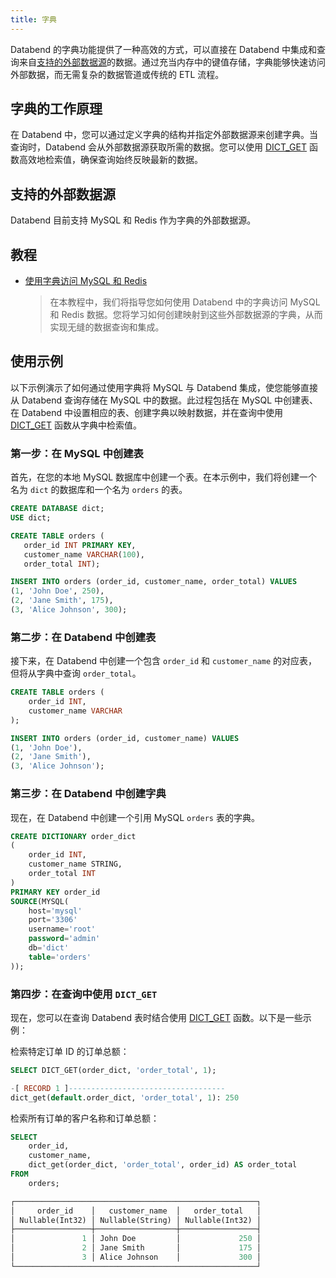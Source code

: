 ```yaml
---
title: 字典
---
```


Databend 的字典功能提供了一种高效的方式，可以直接在 Databend 中集成和查询来自[支持的外部数据源](#supported-external-sources)的数据。通过充当内存中的键值存储，字典能够快速访问外部数据，而无需复杂的数据管道或传统的 ETL 流程。

## 字典的工作原理

在 Databend 中，您可以通过定义字典的结构并指定外部数据源来创建字典。当查询时，Databend 会从外部数据源获取所需的数据。您可以使用 [DICT_GET](/sql/sql-functions/dictionary-functions/dict-get) 函数高效地检索值，确保查询始终反映最新的数据。

## 支持的外部数据源

Databend 目前支持 MySQL 和 Redis 作为字典的外部数据源。

## 教程

- [使用字典访问 MySQL 和 Redis](/tutorials/integrate/access-mysql-and-redis)

    > 在本教程中，我们将指导您如何使用 Databend 中的字典访问 MySQL 和 Redis 数据。您将学习如何创建映射到这些外部数据源的字典，从而实现无缝的数据查询和集成。

## 使用示例

以下示例演示了如何通过使用字典将 MySQL 与 Databend 集成，使您能够直接从 Databend 查询存储在 MySQL 中的数据。此过程包括在 MySQL 中创建表、在 Databend 中设置相应的表、创建字典以映射数据，并在查询中使用 [DICT_GET](/sql/sql-functions/dictionary-functions/dict-get) 函数从字典中检索值。

### 第一步：在 MySQL 中创建表

首先，在您的本地 MySQL 数据库中创建一个表。在本示例中，我们将创建一个名为 `dict` 的数据库和一个名为 `orders` 的表。

```sql
CREATE DATABASE dict;
USE dict;

CREATE TABLE orders (
   order_id INT PRIMARY KEY,
   customer_name VARCHAR(100),
   order_total INT);

INSERT INTO orders (order_id, customer_name, order_total) VALUES
(1, 'John Doe', 250),    
(2, 'Jane Smith', 175),  
(3, 'Alice Johnson', 300);
```

### 第二步：在 Databend 中创建表

接下来，在 Databend 中创建一个包含 `order_id` 和 `customer_name` 的对应表，但将从字典中查询 `order_total`。

```sql
CREATE TABLE orders (
    order_id INT,
    customer_name VARCHAR
);

INSERT INTO orders (order_id, customer_name) VALUES
(1, 'John Doe'),
(2, 'Jane Smith'),
(3, 'Alice Johnson');
```

### 第三步：在 Databend 中创建字典

现在，在 Databend 中创建一个引用 MySQL `orders` 表的字典。

```sql
CREATE DICTIONARY order_dict
(
    order_id INT,
    customer_name STRING,
    order_total INT
)
PRIMARY KEY order_id
SOURCE(MYSQL(
    host='mysql'
    port='3306'
    username='root'
    password='admin'
    db='dict'
    table='orders'
));
```

### 第四步：在查询中使用 `DICT_GET`

现在，您可以在查询 Databend 表时结合使用 [DICT_GET](/sql/sql-functions/dictionary-functions/dict-get) 函数。以下是一些示例：

检索特定订单 ID 的订单总额：

```sql
SELECT DICT_GET(order_dict, 'order_total', 1);

-[ RECORD 1 ]-----------------------------------
dict_get(default.order_dict, 'order_total', 1): 250
```

检索所有订单的客户名称和订单总额：

```sql
SELECT
    order_id,
    customer_name,
    dict_get(order_dict, 'order_total', order_id) AS order_total
FROM
    orders;

┌──────────────────────────────────────────────────────┐
│     order_id    │   customer_name  │   order_total   │
│ Nullable(Int32) │ Nullable(String) │ Nullable(Int32) │
├─────────────────┼──────────────────┼─────────────────┤
│               1 │ John Doe         │             250 │
│               2 │ Jane Smith       │             175 │
│               3 │ Alice Johnson    │             300 │
└──────────────────────────────────────────────────────┘
```